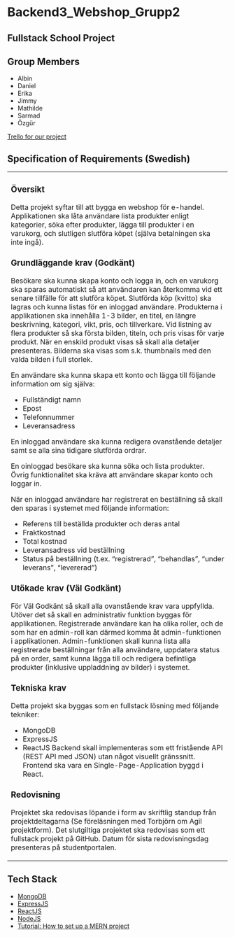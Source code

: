 # Backend3_Webshop_Grupp2
## Fullstack School Project

## Group Members
* Albin
* Daniel
* Erika
* Jimmy
* Mathilde
* Sarmad
* Özgür

[Trello for our project][trello ref]

[trello ref]: https://trello.com/b/RiE1kXST/backend-3-webshop-grupp-2

## Specification of Requirements (Swedish)
<table><tr><td>
  
### Översikt
Detta projekt syftar till att bygga en webshop för e-handel. Applikationen ska låta användare
lista produkter enligt kategorier, söka efter produkter, lägga till produkter i en varukorg, och
slutligen slutföra köpet (själva betalningen ska inte ingå).
  
### Grundläggande krav (Godkänt)
Besökare ska kunna skapa konto och logga in, och en varukorg ska sparas automatiskt så
att användaren kan återkomma vid ett senare tillfälle för att slutföra köpet. Slutförda köp
(kvitto) ska lagras och kunna listas för en inloggad användare.
Produkterna i applikationen ska innehålla 1-3 bilder, en titel, en längre beskrivning, kategori,
vikt, pris, och tillverkare. Vid listning av flera produkter så ska första bilden, titeln, och pris
visas för varje produkt. När en enskild produkt visas så skall alla detaljer presenteras.
Bilderna ska visas som s.k. thumbnails med den valda bilden i full storlek.
  
En användare ska kunna skapa ett konto och lägga till följande information om sig själva:
- Fullständigt namn
- Epost
- Telefonnummer
- Leveransadress
  
En inloggad användare ska kunna redigera ovanstående detaljer samt se alla sina tidigare
slutförda ordrar.
  
En oinloggad besökare ska kunna söka och lista produkter. Övrig funktionalitet ska kräva att
användare skapar konto och loggar in.
  
När en inloggad användare har registrerat en beställning så skall den sparas i systemet med
följande information:
- Referens till beställda produkter och deras antal
- Fraktkostnad
- Total kostnad
- Leveransadress vid beställning
- Status på beställning (t.ex. “registrerad”, “behandlas”, “under leverans”, “levererad”)

### Utökade krav (Väl Godkänt)
För Väl Godkänt så skall alla ovanstående krav vara uppfyllda. Utöver det så skall en
administrativ funktion byggas för applikationen. Registrerade användare kan ha olika roller,
och de som har en admin-roll kan därmed komma åt admin-funktionen i applikationen.
Admin-funktionen skall kunna lista alla registrerade beställningar från alla användare,
uppdatera status på en order, samt kunna lägga till och redigera befintliga produkter
(inklusive uppladdning av bilder) i systemet.
  
### Tekniska krav
Detta projekt ska byggas som en fullstack lösning med följande tekniker:
- MongoDB
- ExpressJS
- ReactJS
Backend skall implementeras som ett fristående API (REST API med JSON) utan något
visuellt gränssnitt. Frontend ska vara en Single-Page-Application byggd i React.
  
### Redovisning
Projektet ska redovisas löpande i form av skriftlig standup från projektdeltagarna (Se
föreläsningen med Torbjörn om Agil projektform). Det slutgiltiga projektet ska redovisas som
ett fullstack projekt på GitHub. Datum för sista redovisningsdag presenteras på
studentportalen.</td></tr></table>

## Tech Stack
- [MongoDB][mongodb ref]
- [ExpressJS][express ref]
- [ReactJS][react ref]
- [NodeJS][node ref]
- [Tutorial: How to set up a MERN project][tutorial ref]

[mongodb ref]: https://docs.mongodb.com/
[express ref]: https://expressjs.com/en/starter/installing.html
[react ref]: https://reactjs.org/docs/getting-started.html
[node ref]: https://nodejs.org/en/
[tutorial ref]: https://www.mongodb.com/languages/mern-stack-tutorial
